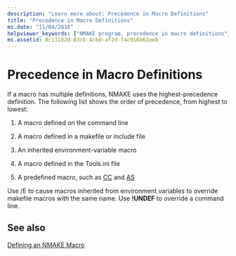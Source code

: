 ```yaml
---
description: "Learn more about: Precedence in Macro Definitions"
title: "Precedence in Macro Definitions"
ms.date: "11/04/2016"
helpviewer_keywords: ["NMAKE program, precedence in macro definitions", "macros, precedence"]
ms.assetid: 0c13182d-83cb-4cbd-af2d-f4c916b62aeb
---
```

# Precedence in Macro Definitions

If a macro has multiple definitions, NMAKE uses the highest-precedence definition. The following list shows the order of precedence, from highest to lowest:

1. A macro defined on the command line

1. A macro defined in a makefile or include file

1. An inherited environment-variable macro

1. A macro defined in the Tools.ini file

1. A predefined macro, such as [CC](command-macros-and-options-macros.md) and [AS](command-macros-and-options-macros.md)

Use /E to cause macros inherited from environment variables to override makefile macros with the same name. Use **!UNDEF** to override a command line.

## See also

[Defining an NMAKE Macro](defining-an-nmake-macro.md)
